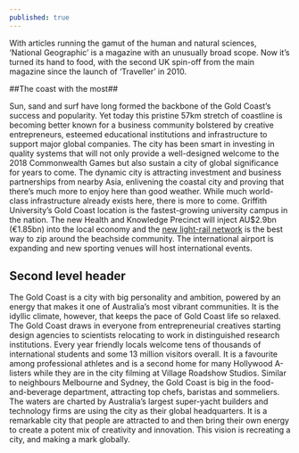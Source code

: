 ```yaml
---
published: true
---
```


With articles running the gamut of the human and natural sciences, ‘National Geographic’ is a magazine with an unusually broad scope. Now it’s turned its hand to food, with the second UK spin-off from the main magazine since the launch of ‘Traveller’ in 2010.

##The coast with the most##

Sun, sand and surf have long formed the backbone of the Gold Coast’s success and popularity. Yet today this pristine 57km stretch of coastline is becoming better known for a business community bolstered by creative entrepreneurs, esteemed educational institutions and infrastructure to support major global companies. The city has been smart in investing in quality systems that will not only provide a well-designed welcome to the 2018 Commonwealth Games but also sustain a city of global significance for years to come. The dynamic city is attracting investment and business partnerships from nearby Asia, enlivening the coastal city and proving that there’s much more to enjoy here than good weather. While much world-class infrastructure already exists here, there is more to come. Griffith University’s Gold Coast location is the fastest-growing university campus in the nation. The new Health and Knowledge Precinct will inject AU$2.9bn (€1.85bn) into the local economy and the [new light-rail network](http://google.com/) is the best way to zip around the beachside community. The international airport is expanding and new sporting venues will host international events.

Second level header
-------------------

The Gold Coast is a city with big personality and ambition, powered by an energy that makes it one of Australia’s most vibrant communities. It is the idyllic climate, however, that keeps the pace of Gold Coast life so relaxed. The Gold Coast draws in everyone from entrepreneurial creatives starting design agencies to scientists relocating to work in distinguished research institutions. Every year friendly locals welcome tens of thousands of international students and some 13 million visitors overall. It is a favourite among professional athletes and is a second home for many Hollywood A-listers while they are in the city filming at Village Roadshow Studios. Similar to neighbours Melbourne and Sydney, the Gold Coast is big in the food-and-beverage department, attracting top chefs, baristas and sommeliers. The waters are charted by Australia’s largest super-yacht builders and technology firms are using the city as their global headquarters. It is a remarkable city that people are attracted to and then bring their own energy to create a potent mix of creativity and innovation. This vision is recreating a city, and making a mark globally.
